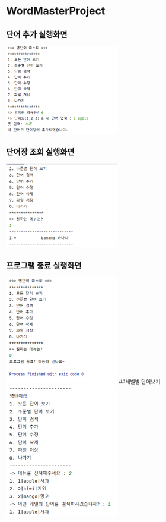 # WordMasterProject

## 단어 추가 실행화면

<img src='https://github.com/jeeyunryu/WordMasterProject/blob/master/screenshots/Screenshot%202022-09-07%20195420.png?raw=true' width='300'>

## 단어장 조회 실행화면

<img src='https://github.com/jeeyunryu/WordMasterProject/blob/master/screenshots/Screenshot%202022-09-03%20111946.png?raw=true' width='300'>

## 프로그램 종료 실행화면

<img src='https://github.com/jeeyunryu/WordMasterProject/blob/master/screenshots/Screenshot%202022-09-03%20112650.png?raw=true' width='300'>
##레벨별 단어보기
<img src='https://github.com/jeeyunryu/WordMasterProject/blob/master/screenshots/Screenshot%202022-09-14%20140414.png?raw=true' width='300'>
